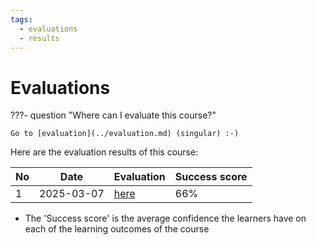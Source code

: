 ```yaml
---
tags:
  - evaluations
  - results
---
```


# Evaluations

???- question "Where can I evaluate this course?"

    Go to [evaluation](../evaluation.md) (singular) :-)

Here are the evaluation results of this course:

No |Date      |Evaluation                |Success score
---|----------|--------------------------|-------------
1  |2025-03-07|[here](20250307/README.md)|66%

- The 'Success score' is the average confidence the learners
  have on each of the learning outcomes of the course
